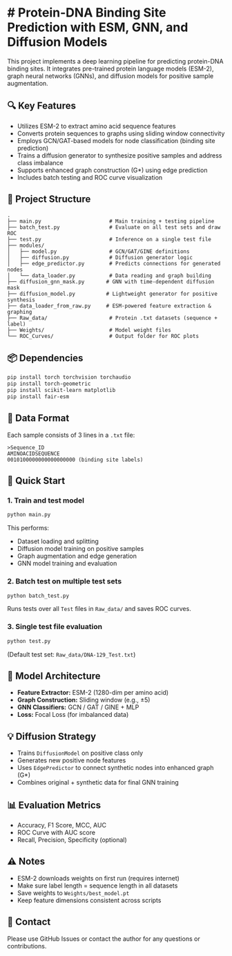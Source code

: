 # # Protein-DNA Binding Site Prediction with ESM, GNN, and Diffusion Models

This project implements a deep learning pipeline for predicting protein-DNA binding sites. It integrates pre-trained protein language models (ESM-2), graph neural networks (GNNs), and diffusion models for positive sample augmentation.

## 🔍 Key Features

- Utilizes ESM-2 to extract amino acid sequence features
- Converts protein sequences to graphs using sliding window connectivity
- Employs GCN/GAT-based models for node classification (binding site prediction)
- Trains a diffusion generator to synthesize positive samples and address class imbalance
- Supports enhanced graph construction (G*) using edge prediction
- Includes batch testing and ROC curve visualization

## 📁 Project Structure

```
.
├── main.py                      # Main training + testing pipeline
├── batch_test.py                # Evaluate on all test sets and draw ROC
├── test.py                      # Inference on a single test file
├── modules/
│   ├── model.py                 # GCN/GAT/GINE definitions
│   ├── diffusion.py             # Diffusion generator logic
│   ├── edge_predictor.py        # Predicts connections for generated nodes
│   └── data_loader.py           # Data reading and graph building
├── diffusion_gnn_mask.py       # GNN with time-dependent diffusion mask
├── diffusion_model.py          # Lightweight generator for positive synthesis
├── data_loader_from_raw.py     # ESM-powered feature extraction & graphing
├── Raw_data/                    # Protein .txt datasets (sequence + label)
├── Weights/                     # Model weight files
└── ROC_Curves/                  # Output folder for ROC plots
```

## 📦 Dependencies

```bash
pip install torch torchvision torchaudio
pip install torch-geometric
pip install scikit-learn matplotlib
pip install fair-esm
```

## 📄 Data Format

Each sample consists of 3 lines in a `.txt` file:

```
>Sequence_ID
AMINOACIDSEQUENCE
0010100000000000000000 (binding site labels)
```

## 🚀 Quick Start

### 1. Train and test model

```bash
python main.py
```

This performs:
- Dataset loading and splitting
- Diffusion model training on positive samples
- Graph augmentation and edge generation
- GNN model training and evaluation

### 2. Batch test on multiple test sets

```bash
python batch_test.py
```

Runs tests over all `Test` files in `Raw_data/` and saves ROC curves.

### 3. Single test file evaluation

```bash
python test.py
```

(Default test set: `Raw_data/DNA-129_Test.txt`)

## 🧬 Model Architecture

- **Feature Extractor:** ESM-2 (1280-dim per amino acid)
- **Graph Construction:** Sliding window (e.g., ±5)
- **GNN Classifiers:** GCN / GAT / GINE + MLP
- **Loss:** Focal Loss (for imbalanced data)

## 💡 Diffusion Strategy

- Trains `DiffusionModel` on positive class only
- Generates new positive node features
- Uses `EdgePredictor` to connect synthetic nodes into enhanced graph (G*)
- Combines original + synthetic data for final GNN training

## 📊 Evaluation Metrics

- Accuracy, F1 Score, MCC, AUC
- ROC Curve with AUC score
- Recall, Precision, Specificity (optional)

## ⚠ Notes

- ESM-2 downloads weights on first run (requires internet)
- Make sure label length = sequence length in all datasets
- Save weights to `Weights/best_model.pt`
- Keep feature dimensions consistent across scripts

## 🙋 Contact

Please use GitHub Issues or contact the author for any questions or contributions.
